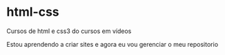 # html-css
Cursos de html e css3 do cursos em vídeos

Estou aprendendo a criar sites e agora eu vou gerenciar o meu repositorio
